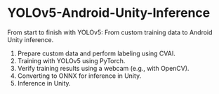 # YOLOv5-Android-Unity-Inference
From start to finish with YOLOv5: From custom training data to Android Unity inference.

1. Prepare custom data and perform labeling using CVAI.
2. Training with YOLOv5 using PyTorch.
3. Verify training results using a webcam (e.g., with OpenCV).
4. Converting to ONNX for inference in Unity.
5. Inference in Unity.